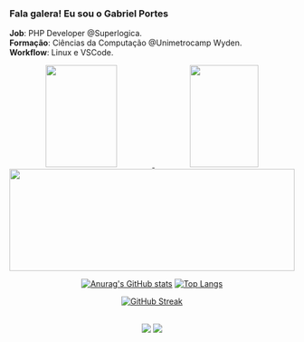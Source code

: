 ### Fala galera! Eu sou o Gabriel Portes
**Job**: PHP Developer @Superlogica.<br>
**Formação**: Ciências da Computação @Unimetrocamp Wyden.<br>
**Workflow**: Linux e VSCode.<br>

<div align="center">
  <a href="https://github.com/anuraghazra/github-readme-stats">
    <img height="180em" width="50%" src="https://github-readme-stats.vercel.app/api?username=gabrielportes&show_icons=true&theme=dracula&include_all_commits=true&count_private=true&show=reviews,discussions_started,discussions_answered&hide=issues"/>
    <img height="180em" width="49%" src="https://github-readme-stats.vercel.app/api/top-langs/?username=gabrielportes&langs_count=7&theme=dracula"/>
  </a>
</div>
<div align="center">
  <a href="[https://github.com/gabrielportes](https://git.io/streak-stats)">
    <img height="180em" width="100%" src="https://streak-stats.demolab.com/?user=gabrielportes&theme=dracula&exclude_days=Sat,Sun"/>
  </a>
</div>

<div align="center">
  
  [![Anurag's GitHub stats](https://github-readme-stats.vercel.app/api?username=gabrielportes&show_icons=true&theme=dracula&include_all_commits=true&count_private=true&show=reviews,discussions_started,discussions_answered&hide=issues&card_width=500)](https://github.com/anuraghazra/github-readme-stats)
  [![Top Langs](https://github-readme-stats.vercel.app/api/top-langs/?username=gabrielportes&langs_count=7&theme=dracula&card_width=350)](https://github.com/anuraghazra/github-readme-stats) 

</div>
<div align="center">
  
  [![GitHub Streak](https://streak-stats.demolab.com/?user=gabrielportes&theme=dracula&exclude_days=Sat,Sun&card_width=855)]([https://github.com/gabrielportes](https://git.io/streak-stats))

</div>

<br> 
<div align="center"> 
  <a href="https://www.instagram.com/gabrielogrego/" target="_blank"><img src="https://img.shields.io/badge/-Instagram-%23E4405F?style=for-the-badge&logo=instagram&logoColor=white"></a>
  <a href="https://www.linkedin.com/in/gabriel-portes-vogiatzidakis-71a74aa2/" target="_blank"><img src="https://img.shields.io/badge/-LinkedIn-%230077B5?style=for-the-badge&logo=linkedin&logoColor=white"></a>
</div>
